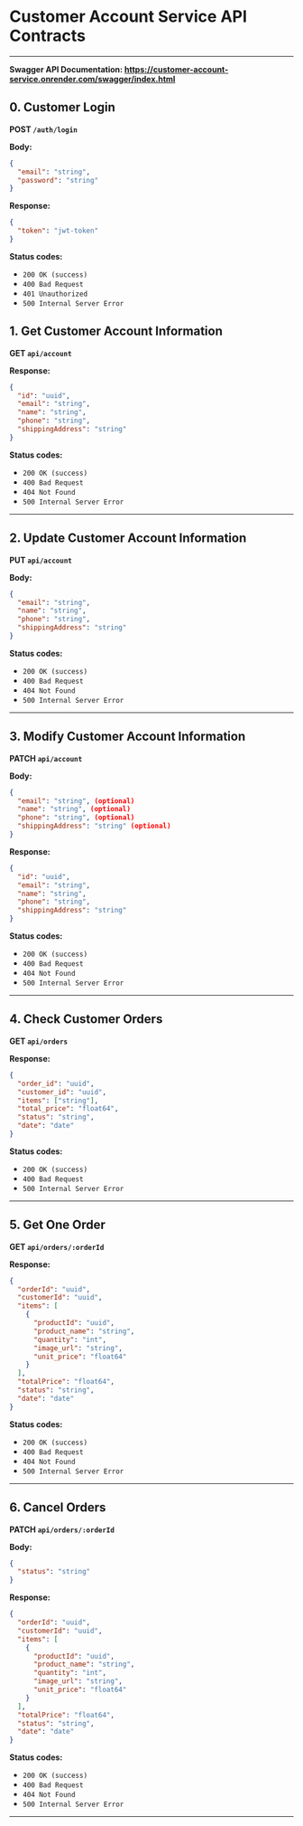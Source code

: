 # Customer Account Service API Contracts

---

__Swagger API Documentation: https://customer-account-service.onrender.com/swagger/index.html__

## 0. Customer Login

__POST ```/auth/login```__

__Body:__

```json
{
  "email": "string",
  "password": "string"
}
```

__Response:__

```json
{
  "token": "jwt-token"
}
```

__Status codes:__
- ```200 OK (success)```
- ```400 Bad Request```
- ```401 Unauthorized```
- ```500 Internal Server Error```

## 1. Get Customer Account Information

__GET ```api/account```__

__Response:__

```json
{
  "id": "uuid",
  "email": "string",
  "name": "string",
  "phone": "string",
  "shippingAddress": "string"
}
```

__Status codes:__
- ```200 OK (success)```
- ```400 Bad Request```
- ```404 Not Found```
- ```500 Internal Server Error```

---

## 2. Update Customer Account Information

__PUT ```api/account```__

__Body:__

```json
{
  "email": "string",
  "name": "string",
  "phone": "string",
  "shippingAddress": "string"
}
```

__Status codes:__
- ```200 OK (success)```
- ```400 Bad Request```
- ```404 Not Found```
- ```500 Internal Server Error```

---

## 3. Modify Customer Account Information

__PATCH ```api/account```__

__Body:__

```json
{
  "email": "string", (optional)
  "name": "string", (optional)
  "phone": "string", (optional)
  "shippingAddress": "string" (optional)
}
```

__Response:__

```json
{
  "id": "uuid",
  "email": "string",
  "name": "string",
  "phone": "string",
  "shippingAddress": "string"
}
```

__Status codes:__
- ```200 OK (success)```
- ```400 Bad Request```
- ```404 Not Found```
- ```500 Internal Server Error```

---


## 4. Check Customer Orders

__GET ```api/orders```__

__Response:__

```json
{
  "order_id": "uuid",
  "customer_id": "uuid",
  "items": ["string"],
  "total_price": "float64",
  "status": "string",
  "date": "date"
}
```

__Status codes:__
- ```200 OK (success)```
- ```400 Bad Request```
- ```500 Internal Server Error```

---

## 5. Get One Order

__GET ```api/orders/:orderId```__

__Response:__

```json
{
  "orderId": "uuid",
  "customerId": "uuid",
  "items": [
    {
      "productId": "uuid",
      "product_name": "string",
      "quantity": "int",
      "image_url": "string",
      "unit_price": "float64"
    }
  ],
  "totalPrice": "float64",
  "status": "string",
  "date": "date"
}
```

__Status codes:__
- ```200 OK (success)```
- ```400 Bad Request```
- ```404 Not Found```
- ```500 Internal Server Error```

---

## 6. Cancel Orders

__PATCH ```api/orders/:orderId```__

__Body:__

```json
{
  "status": "string"
}
```

__Response:__

```json
{
  "orderId": "uuid",
  "customerId": "uuid",
  "items": [
    {
      "productId": "uuid",
      "product_name": "string",
      "quantity": "int",
      "image_url": "string",
      "unit_price": "float64"
    }
  ],
  "totalPrice": "float64",
  "status": "string",
  "date": "date"
}
```

__Status codes:__
- ```200 OK (success)```
- ```400 Bad Request```
- ```404 Not Found```
- ```500 Internal Server Error```

---










